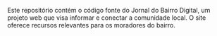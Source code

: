 Este repositório contém o código fonte do Jornal do Bairro Digital, um projeto web que visa informar e conectar a comunidade local. O site oferece recursos relevantes para os moradores do bairro.
